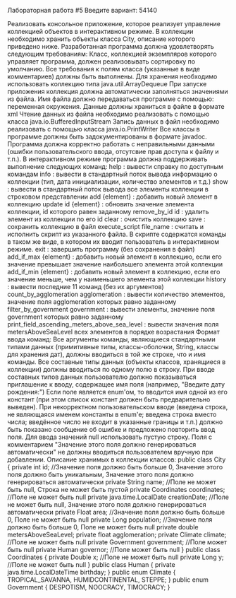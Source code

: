 Лабораторная работа #5
Введите вариант:
54140


Реализовать консольное приложение, которое реализует управление коллекцией объектов в интерактивном режиме. В коллекции необходимо хранить объекты класса City, описание которого приведено ниже.
Разработанная программа должна удовлетворять следующим требованиям:
Класс, коллекцией экземпляров которого управляет программа, должен реализовывать сортировку по умолчанию.
Все требования к полям класса (указанные в виде комментариев) должны быть выполнены.
Для хранения необходимо использовать коллекцию типа java.util.ArrayDequeue
При запуске приложения коллекция должна автоматически заполняться значениями из файла.
Имя файла должно передаваться программе с помощью: переменная окружения.
Данные должны храниться в файле в формате xml
Чтение данных из файла необходимо реализовать с помощью класса java.io.BufferedInputStream
Запись данных в файл необходимо реализовать с помощью класса java.io.PrintWriter
Все классы в программе должны быть задокументированы в формате javadoc.
Программа должна корректно работать с неправильными данными (ошибки пользовательского ввода, отсутсвие прав доступа к файлу и т.п.).
В интерактивном режиме программа должна поддерживать выполнение следующих команд:
help : вывести справку по доступным командам
info : вывести в стандартный поток вывода информацию о коллекции (тип, дата инициализации, количество элементов и т.д.)
show : вывести в стандартный поток вывода все элементы коллекции в строковом представлении
add {element} : добавить новый элемент в коллекцию
update id {element} : обновить значение элемента коллекции, id которого равен заданному
remove_by_id id : удалить элемент из коллекции по его id
clear : очистить коллекцию
save : сохранить коллекцию в файл
execute_script file_name : считать и исполнить скрипт из указанного файла. В скрипте содержатся команды в таком же виде, в котором их вводит пользователь в интерактивном режиме.
exit : завершить программу (без сохранения в файл)
add_if_max {element} : добавить новый элемент в коллекцию, если его значение превышает значение наибольшего элемента этой коллекции
add_if_min {element} : добавить новый элемент в коллекцию, если его значение меньше, чем у наименьшего элемента этой коллекции
history : вывести последние 11 команд (без их аргументов)
count_by_agglomeration agglomeration : вывести количество элементов, значение поля agglomeration которых равно заданному
filter_by_government government : вывести элементы, значение поля government которых равно заданному
print_field_ascending_meters_above_sea_level : вывести значения поля metersAboveSeaLevel всех элементов в порядке возрастания
Формат ввода команд:
Все аргументы команды, являющиеся стандартными типами данных (примитивные типы, классы-оболочки, String, классы для хранения дат), должны вводиться в той же строке, что и имя команды.
Все составные типы данных (объекты классов, хранящиеся в коллекции) должны вводиться по одному полю в строку.
При вводе составных типов данных пользователю должно показываться приглашение к вводу, содержащее имя поля (например, "Введите дату рождения:")
Если поле является enum'ом, то вводится имя одной из его констант (при этом список констант должен быть предварительно выведен).
При некорректном пользовательском вводе (введена строка, не являющаяся именем константы в enum'е; введена строка вместо числа; введённое число не входит в указанные границы и т.п.) должно быть показано сообщение об ошибке и предложено повторить ввод поля.
Для ввода значений null использовать пустую строку.
Поля с комментарием "Значение этого поля должно генерироваться автоматически" не должны вводиться пользователем вручную при добавлении.
Описание хранимых в коллекции классов:
public class City {
    private int id; //Значение поля должно быть больше 0, Значение этого поля должно быть уникальным, Значение этого поля должно генерироваться автоматически
    private String name; //Поле не может быть null, Строка не может быть пустой
    private Coordinates coordinates; //Поле не может быть null
    private java.time.LocalDate creationDate; //Поле не может быть null, Значение этого поля должно генерироваться автоматически
    private Float area; //Значение поля должно быть больше 0, Поле не может быть null
    private Long population; //Значение поля должно быть больше 0, Поле не может быть null
    private double metersAboveSeaLevel;
    private float agglomeration;
    private Climate climate; //Поле не может быть null
    private Government government; //Поле может быть null
    private Human governor; //Поле может быть null
}
public class Coordinates {
    private Double x; //Поле не может быть null
    private Long y; //Поле не может быть null
}
public class Human {
    private java.time.LocalDateTime birthday;
}
public enum Climate {
    TROPICAL_SAVANNA,
    HUMIDCONTINENTAL,
    STEPPE;
}
public enum Government {
    DESPOTISM,
    NOOCRACY,
    TIMOCRACY;
}

